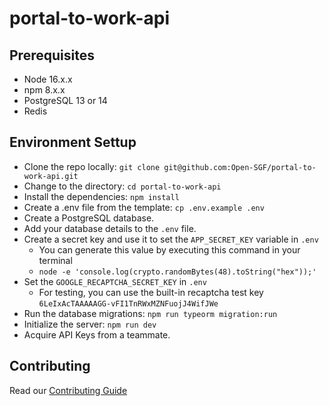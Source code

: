 
# portal-to-work-api

## Prerequisites

- Node 16.x.x
- npm 8.x.x
- PostgreSQL 13 or 14
- Redis

## Environment Settup

- Clone the repo locally: `git clone git@github.com:Open-SGF/portal-to-work-api.git`
- Change to the directory: `cd portal-to-work-api`
- Install the dependencies: `npm install`
- Create a .env file from the template: `cp .env.example .env`
- Create a PostgreSQL database.
- Add your database details to the `.env` file.
- Create a secret key and use it to set the `APP_SECRET_KEY` variable in `.env`
  - You can generate this value by executing this command in your terminal
  - `node -e 'console.log(crypto.randomBytes(48).toString("hex"));'`
- Set the `GOOGLE_RECAPTCHA_SECRET_KEY` in `.env`
  - For testing, you can use the built-in recaptcha test key `6LeIxAcTAAAAAGG-vFI1TnRWxMZNFuojJ4WifJWe`
- Run the database migrations: `npm run typeorm migration:run`
- Initialize the server: `npm run dev`
- Acquire API Keys from a teammate.

## Contributing

Read our [Contributing Guide](CONTRIBUTING.md)

